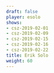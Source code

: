 ```yaml
---
draft: false
player: esolo
shows:
- csz-2019-02-01
- csz-2019-02-09
- csz-2019-02-15
- csz-2019-02-16
- csz-2019-02-22
title: Erik Solo
weight: 60
---
```


